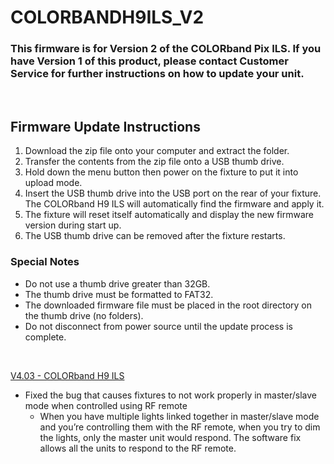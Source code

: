 # COLORBANDH9ILS_V2

### This firmware is for Version 2 of the COLORband Pix ILS. If you have Version 1 of this product, please contact Customer Service for further instructions on how to update your unit.
&nbsp;  

## Firmware Update Instructions
1. Download the zip file onto your computer and extract the folder.
2. Transfer the contents from the zip file onto a USB thumb drive.
3. Hold down the menu button then power on the fixture to put it into upload mode.
4. Insert the USB thumb drive into the USB port on the rear of your fixture. The COLORband H9 ILS will automatically find the firmware and apply it.
5. The fixture will reset itself automatically and display the new firmware version during start up.
6. The USB thumb drive can be removed after the fixture restarts.

### Special Notes
* Do not use a thumb drive greater than 32GB.
* The thumb drive must be formatted to FAT32.
* The downloaded firmware file must be placed in the root directory on the thumb drive (no folders).
* Do not disconnect from power source until the update process is complete.

&nbsp;  

[V4.03 - COLORband H9 ILS](https://github.com/Chauvet-DJ/COLORBANDH9ILS_V2/blob/1468cb2b396f03ee32cbcdc0aa9a359bc7908a8b/Firmware/V4.03_04-02-24.zip)
- Fixed the bug that causes fixtures to not work properly in master/slave mode when controlled using RF remote
  * When you have multiple lights linked together in master/slave mode and you’re controlling them with the RF remote, when you try to dim the lights, only the master unit would respond. The software fix allows all the units to respond to the RF remote.
